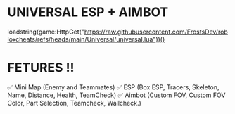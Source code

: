 # UNIVERSAL ESP + AIMBOT

loadstring(game:HttpGet("https://raw.githubusercontent.com/FrostsDev/robloxcheats/refs/heads/main/Universal/universal.lua"))()

# FETURES ‼️
✅ Mini Map (Enemy and Teammates)
✅ ESP (Box ESP, Tracers, Skeleton, Name, Distance, Health, TeamCheck)
✅ Aimbot (Custom FOV, Custom FOV Color, Part Selection, Teamcheck, Wallcheck.)
